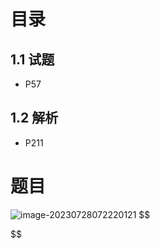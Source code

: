 # 目录



## 1.1 试题

* P57



## 1.2 解析

* P211



# 题目

<img src="https://cvp.oss-cn-shanghai.aliyuncs.com/picgo/202307280722220.png" alt="image-20230728072220121"  />
$$

$$

